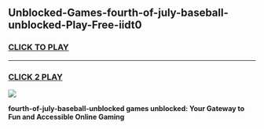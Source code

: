 
## Unblocked-Games-fourth-of-july-baseball-unblocked-Play-Free-iidt0
<h3>
<a href="https://premium76.site?title=fourth-of-july-baseball-unblocked&ref=23A">CLICK TO PLAY</a></h3>
<hr>

<h3>
<a href="https://premium76.site?title=fourth-of-july-baseball-unblocked&ref=23A">CLICK 2 PLAY</a>
  
</h3>

<a href="https://premium76.site?title=fourth-of-july-baseball-unblocked&ref=23A"><img src="https://clearcache.store/games.png"></a>


**fourth-of-july-baseball-unblocked games unblocked: Your Gateway to Fun and Accessible Online Gaming**
